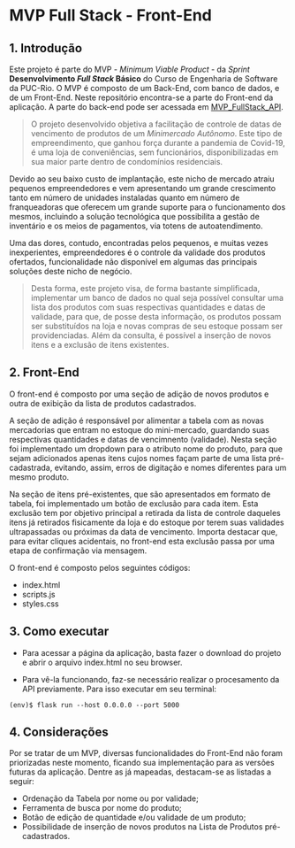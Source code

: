 # MVP Full Stack - Front-End
## 1. Introdução

Este projeto é parte do MVP - _Minimum Viable Product_ - da _Sprint_ **Desenvolvimento _Full Stack_ Básico** do Curso de Engenharia de Software da PUC-Rio. O MVP é composto de um Back-End, com banco de dados, e de um Front-End. Neste repositório encontra-se a parte do Front-end da aplicação. A parte do back-end pode ser acessada em [MVP_FullStack_API](https://github.com/CarolinaRamalhoGit/MVP_FullStack_API).

>O projeto desenvolvido objetiva a facilitação de controle de datas de vencimento de produtos de um *Minimercado Autônomo*. Este tipo de empreendimento, que ganhou força durante a pandemia de Covid-19, é uma loja de conveniências, sem funcionários, disponibilizadas em sua maior parte dentro de condomínios residenciais.

Devido ao seu baixo custo de implantação, este nicho de mercado atraiu pequenos empreendedores e vem apresentando um grande crescimento tanto em número de unidades instaladas quanto em número de franqueadoras que oferecem um grande suporte para o funcionamento dos mesmos, incluindo a solução tecnológica que possibilita a gestão de inventário e os meios de pagamentos, via totens de autoatendimento.

Uma das dores, contudo, encontradas pelos pequenos, e muitas vezes inexperientes, empreendedores é o controle da validade dos produtos ofertados, funcionalidade não disponível em algumas das principais soluções deste nicho de negócio.

>Desta forma, este projeto visa, de forma bastante simplificada, implementar um banco de dados no qual seja possível consultar uma lista dos produtos com suas respectivas quantidades e datas de validade, para que, de posse desta informação, os produtos possam ser substituídos na loja e novas compras de seu estoque possam ser providenciadas. Além da consulta, é possível a inserção de novos itens e a exclusão de itens existentes. 

## 2. Front-End
O front-end é composto por uma seção de adição de novos produtos e outra de exibição da lista de produtos cadastrados.

A seção de adição é responsável por alimentar a tabela com as novas mercadorias que entram no estoque do mini-mercado, guardando suas respectivas quantidades e datas de vencimnento (validade). Nesta seção foi implementado um dropdown para o atributo nome do produto, para que sejam adicionados apenas itens cujos nomes façam parte de uma lista pré-cadastrada, evitando, assim, erros de digitação e nomes diferentes para um mesmo produto.

Na seção de itens pré-existentes, que são apresentados em formato de tabela, foi implementado um botão de exclusão para cada item. Esta exclusão tem por objetivo principal a retirada da lista de controle daqueles itens já retirados fisicamente da loja e do estoque por terem suas validades ultrapassadas ou próximas da data de vencimento. Importa destacar que, para evitar cliques acidentais, no front-end esta exclusão passa por uma etapa de confirmação via mensagem.

O front-end é composto pelos seguintes códigos:
- index.html
- scripts.js
- styles.css

## 3. Como executar

- Para acessar a página da aplicação, basta fazer o download do projeto e abrir o arquivo index.html no seu browser.

- Para vê-la funcionando, faz-se necessário realizar o procesamento da API previamente. Para isso executar em seu terminal:

```
(env)$ flask run --host 0.0.0.0 --port 5000
```

## 4. Considerações
Por se tratar de um MVP, diversas funcionalidades do Front-End não foram priorizadas neste momento, ficando sua implementação para as versões futuras da aplicação. Dentre as já mapeadas, destacam-se as listadas a seguir:

- Ordenação da Tabela por nome ou por validade;
- Ferramenta de busca por nome do produto;
- Botão de edição de quantidade e/ou validade de um produto;
- Possibilidade de inserção de novos produtos na Lista de Produtos pré-cadastrados.